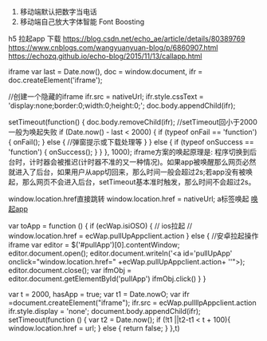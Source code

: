 
1. 移动端默认把数字当电话
2. 移动端自己放大字体智能 Font Boosting

h5 拉起app 下载
https://blog.csdn.net/echo_ae/article/details/80389769
https://www.cnblogs.com/wangyuanyuan-blog/p/6860907.html
https://echozq.github.io/echo-blog/2015/11/13/callapp.html

iframe
var last = Date.now(),
	doc = window.document,
	ifr = doc.createElement('iframe');

//创建一个隐藏的iframe
ifr.src = nativeUrl;
ifr.style.cssText = 'display:none;border:0;width:0;height:0;';
doc.body.appendChild(ifr);

setTimeout(function() {
	doc.body.removeChild(ifr);
	//setTimeout回小于2000一般为唤起失败 
	if (Date.now() - last < 2000) {
    	if (typeof onFail == 'function') {
        	onFail();
    	} else {
        	//弹窗提示或下载处理等
    	}
	} else {
    	if (typeof onSuccess == 'function') {
        	onSuccess();
    	}
	}
}, 1000);
iframe方案的唤起原理是: 程序切换到后台时，计时器会被推迟(计时器不准的又一种情况)。如果app被唤醒那么网页必然就进入了后台，如果用户从app切回来，那么时间一般会超过2s;若app没有被唤起，那么网页不会进入后台，setTimeout基本准时触发，那么时间不会超过2s。

window.location.href直接跳转
window.location.href = nativeUrl;
a标签唤起
<a href="nativeUrl">唤起app</a>

var toApp = function () {
  if (ecWap.isiOSO) {
   // ios拉起
   // window.location.href = ecWap.pullUpAppcIient.action
  } else {
   //安卓拉起操作iframe
   var editor = $('#pullApp')[0].contentWindow;
   editor.document.open();
   editor.document.writeIn('<a id='pullUpApp' onclick="window.location.href=\" +ecWap.pullUpAppcIient.action+ '\'"></a>);
   editor.document.close();
   var ifmObj =  editor.document.getElementById('pullApp')
   ifmObj.click()
  }
}

var t = 2000, hasApp = true;
   var t1 = Date.nowO;
   var ifr =document.createElement("iframe");
   ifr.src = ecWap.pullllpAppcIient.action
   ifr.style.display = 'none';
   document.body.appendChild(ifr);
   setTimeout(function () {
    var t2 = Date.now();
    if (!t1 ||t2-t1 < t + 100){
      window.location.href = url;
    } else {
      return false;
	}
   },t)
